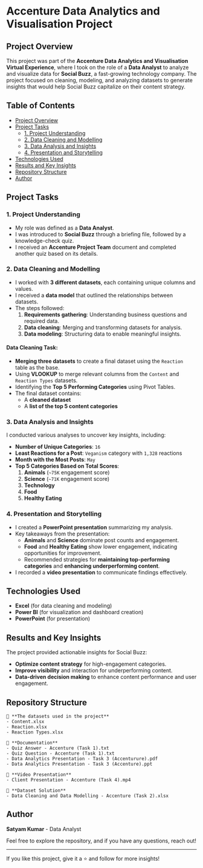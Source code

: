 # Accenture Data Analytics and Visualisation Project

## Project Overview
This project was part of the **Accenture Data Analytics and Visualisation Virtual Experience**, where I took on the role of a **Data Analyst** to analyze and visualize data for **Social Buzz**, a fast-growing technology company. The project focused on cleaning, modeling, and analyzing datasets to generate insights that would help Social Buzz capitalize on their content strategy.

## Table of Contents
- [Project Overview](#project-overview)
- [Project Tasks](#project-tasks)
  - [1. Project Understanding](#1-project-understanding)
  - [2. Data Cleaning and Modelling](#2-data-cleaning-and-modelling)
  - [3. Data Analysis and Insights](#3-data-analysis-and-insights)
  - [4. Presentation and Storytelling](#4-presentation-and-storytelling)
- [Technologies Used](#technologies-used)
- [Results and Key Insights](#results-and-key-insights)
- [Repository Structure](#repository-structure)
- [Author](#author)

## Project Tasks

### 1. Project Understanding
- My role was defined as a **Data Analyst**.
- I was introduced to **Social Buzz** through a briefing file, followed by a knowledge-check quiz.
- I received an **Accenture Project Team** document and completed another quiz based on its details.

### 2. Data Cleaning and Modelling
- I worked with **3 different datasets**, each containing unique columns and values.
- I received a **data model** that outlined the relationships between datasets.
- The steps followed:
  1. **Requirements gathering**: Understanding business questions and required data.
  2. **Data cleaning**: Merging and transforming datasets for analysis.
  3. **Data modeling**: Structuring data to enable meaningful insights.

#### Data Cleaning Task:
- **Merging three datasets** to create a final dataset using the `Reaction` table as the base.
- Using **VLOOKUP** to merge relevant columns from the `Content` and `Reaction Types` datasets.
- Identifying the **Top 5 Performing Categories** using Pivot Tables.
- The final dataset contains:
  - A **cleaned dataset**
  - A **list of the top 5 content categories**

### 3. Data Analysis and Insights

I conducted various analyses to uncover key insights, including:

- **Number of Unique Categories**: `16`
- **Least Reactions for a Post**: `Veganism` category with `1,328` reactions
- **Month with the Most Posts**: `May`
- **Top 5 Categories Based on Total Scores**:
  1. **Animals** (`~75K` engagement score)
  2. **Science** (`~71K` engagement score)
  3. **Technology**
  4. **Food**
  5. **Healthy Eating**

### 4. Presentation and Storytelling
- I created a **PowerPoint presentation** summarizing my analysis.
- Key takeaways from the presentation:
  - **Animals** and **Science** dominate post counts and engagement.
  - **Food** and **Healthy Eating** show lower engagement, indicating opportunities for improvement.
  - Recommended strategies for **maintaining top-performing categories** and **enhancing underperforming content**.
- I recorded a **video presentation** to communicate findings effectively.

## Technologies Used
- **Excel** (for data cleaning and modeling)
- **Power BI** (for visualization and dashboard creation)
- **PowerPoint** (for presentation)

## Results and Key Insights
The project provided actionable insights for Social Buzz:
- **Optimize content strategy** for high-engagement categories.
- **Improve visibility** and interaction for underperforming content.
- **Data-driven decision making** to enhance content performance and user engagement.

## Repository Structure
```
📌 **The datasets used in the project**
- Content.xlsx
- Reaction.xlsx
- Reaction Types.xlsx

📌 **Documentation**
- Quiz Answer - Accenture (Task 1).txt
- Quiz Question - Accenture (Task 1).txt
- Data Analytics Presentation - Task 3 (Accenturure).pdf
- Data Analytics Presentation - Task 3 (Accenture).ppt

📌 **Video Presentation**
- Client Presentation - Accenture (Task 4).mp4

📌 **Dataset Solution**
- Data Cleaning and Data Modelling - Accenture (Task 2).xlsx
```

## Author
**Satyam Kumar** - Data Analyst

Feel free to explore the repository, and if you have any questions, reach out!

---

If you like this project, give it a ⭐ and follow for more insights!
